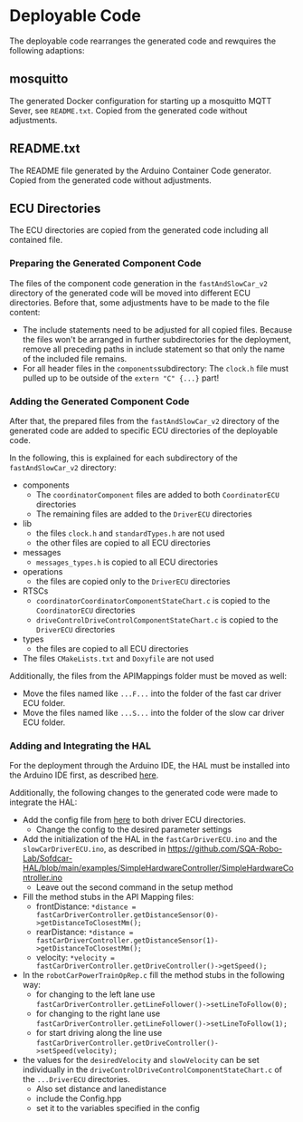 # Deployable Code

The deployable code rearranges the generated code and rewquires the following adaptions:

## mosquitto

The generated Docker configuration for starting up a mosquitto MQTT Sever, see ```README.txt```.
Copied from the generated code without adjustments.

## README.txt

The README file generated by the Arduino Container Code generator.
Copied from the generated code without adjustments.

## ECU Directories

The ECU directories are copied from the generated code including all contained file.

### Preparing the Generated Component Code
The files of the component code generation in the ```fastAndSlowCar_v2``` directory of the generated code will be moved into different ECU directories.
Before that, some adjustments have to be made to the file content:
* The include statements need to be adjusted for all copied files. Because the files won't be arranged in further subdirectories for the deployment, remove all preceding paths in include statement so that only the name of the included file remains.
* For all header files in the ```components```subdirectory: The ```clock.h``` file must pulled up to be outside of the ```extern "C" {...}``` part!

### Adding the Generated Component Code

After that, the prepared files from the ```fastAndSlowCar_v2``` directory of the generated code are added to specific ECU directories of the deployable code.

In the following, this is explained for each subdirectory of the ```fastAndSlowCar_v2``` directory:
* components
    * The ```coordinatorComponent``` files are added to both ```CoordinatorECU``` directories
    * The remaining files are added to the ```DriverECU``` directories
* lib
    * the files ```clock.h``` and ```standardTypes.h``` are not used
    * the other files are copied to all ECU directories
* messages
    * ```messages_types.h``` is copied to all ECU directories
* operations
    * the files are copied only to the ```DriverECU``` directories
* RTSCs
    * ```coordinatorCoordinatorComponentStateChart.c``` is copied to the ```CoordinatorECU``` directories
    * ```driveControlDriveControlComponentStateChart.c``` is copied to the ```DriverECU``` directories
* types
    * the files are copied to all ECU directories
* The files ```CMakeLists.txt``` and ```Doxyfile``` are not used

Additionally, the files from the APIMappings folder must be moved as well:
* Move the files named like ```...F...``` into the folder of the fast car driver ECU folder.
* Move the files named like ```...S...``` into the folder of the slow car driver ECU folder.


### Adding and Integrating the HAL

For the deployment through the Arduino IDE, the HAL must be installed into the Arduino IDE first, as described [here](https://github.com/SQA-Robo-Lab/Sofdcar-HAL#installation).

Additionally, the following changes to the generated code were made to integrate the HAL:
* Add the config file from [here](https://github.com/SQA-Robo-Lab/Sofdcar-HAL/blob/main/examples/SimpleHardwareController/Config.hpp) to both driver ECU directories.
    * Change the config to the desired parameter settings
* Add the initialization of the HAL in the ```fastCarDriverECU.ino``` and the ```slowCarDriverECU.ino```, as described in https://github.com/SQA-Robo-Lab/Sofdcar-HAL/blob/main/examples/SimpleHardwareController/SimpleHardwareController.ino
    * Leave out the second command in the setup method
* Fill the method stubs in the API Mapping files:
    * frontDistance: ```*distance = fastCarDriverController.getDistanceSensor(0)->getDistanceToClosestMm();```
    * rearDistance: ```*distance = fastCarDriverController.getDistanceSensor(1)->getDistanceToClosestMm();```
    * velocity: ```*velocity = fastCarDriverController.getDriveController()->getSpeed();```
* In the ```robotCarPowerTrainOpRep.c``` fill the method stubs in the following way:
    * for changing to the left lane use ```fastCarDriverController.getLineFollower()->setLineToFollow(0);```
    * for changing to the right lane use ```fastCarDriverController.getLineFollower()->setLineToFollow(1);```
    * for start driving along the line use ```fastCarDriverController.getDriveController()->setSpeed(velocity);```
* the values for the ```desiredVelocity``` and ```slowVelocity``` can be set individually in the ```driveControlDriveControlComponentStateChart.c``` of the ```...DriverECU``` directories.
    * Also set distance and lanedistance
    * include the Config.hpp
    * set it to the variables specified in the config


